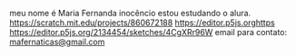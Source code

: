 meu nome é Maria Fernanda inocêncio estou estudando o alura.
https://scratch.mit.edu/projects/860672188
https://editor.p5js.orghttps
https://editor.p5js.org/2134454/sketches/4CgXRr96W
email para contato: mafernaticas@gmail.com
